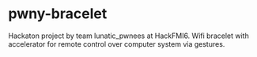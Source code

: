 # pwny-bracelet
Hackaton project by team lunatic_pwnees at HackFMI6. Wifi bracelet with accelerator for remote control over computer system via gestures.
